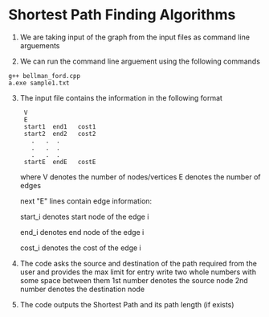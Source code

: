 # Shortest Path Finding Algorithms

1. We are taking input of the graph from the input files as command line arguements

2. We can run the command line arguement using the following commands

```
g++ bellman_ford.cpp
a.exe sample1.txt  
```

3. The input file contains the information in the following format
	
        V
        E
        start1 	end1   cost1
        start2 	end2   cost2
          .	  .	 .
          .	  .	 .
          .	  .	 .
        startE 	endE   costE

    where V denotes the number of nodes/vertices
    E denotes the number of edges

    next "E" lines contain edge information: 

    start_i denotes start node of the edge i

    end_i denotes end node of the edge i

    cost_i denotes the cost of the edge i
    
4. The code asks the source and destination of the path required from the user and provides the max limit for entry
   write two whole numbers with some space between them 
   1st number denotes the source node
   2nd number denotes the destination node
   
5. The code outputs the Shortest Path and its path length (if exists)


